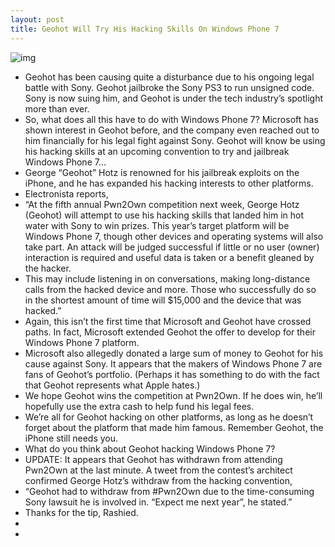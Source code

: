 ```yaml
---
layout: post
title: Geohot Will Try His Hacking Skills On Windows Phone 7
---
```

![img](http://media.idownloadblog.com/wp-content/uploads/2011/03/Geohot-Windows-logo-balls-e1299363121253.png)
* Geohot has been causing quite a disturbance due to his ongoing legal battle with Sony. Geohot jailbroke the Sony PS3 to run unsigned code. Sony is now suing him, and Geohot is under the tech industry’s spotlight more than ever.
* So, what does all this have to do with Windows Phone 7? Microsoft has shown interest in Geohot before, and the company even reached out to him financially for his legal fight against Sony. Geohot will know be using his hacking skills at an upcoming convention to try and jailbreak Windows Phone 7…
* George “Geohot” Hotz is renowned for his jailbreak exploits on the iPhone, and he has expanded his hacking interests to other platforms.
* Electronista reports,
* “At the fifth annual Pwn2Own competition next week, George Hotz (Geohot) will attempt to use his hacking skills that landed him in hot water with Sony to win prizes. This year’s target platform will be Windows Phone 7, though other devices and operating systems will also take part. An attack will be judged successful if little or no user (owner) interaction is required and useful data is taken or a benefit gleaned by the hacker.
* This may include listening in on conversations, making long-distance calls from the hacked device and more. Those who successfully do so in the shortest amount of time will $15,000 and the device that was hacked.”
* Again, this isn’t the first time that Microsoft and Geohot have crossed paths. In fact, Microsoft extended Geohot the offer to develop for their Windows Phone 7 platform.
* Microsoft also allegedly donated a large sum of money to Geohot for his cause against Sony. It appears that the makers of Windows Phone 7 are fans of Geohot’s portfolio. (Perhaps it has something to do with the fact that Geohot represents what Apple hates.)
* We hope Geohot wins the competition at Pwn2Own. If he does win, he’ll hopefully use the extra cash to help fund his legal fees.
* We’re all for Geohot hacking on other platforms, as long as he doesn’t forget about the platform that made him famous. Remember Geohot, the iPhone still needs you.
* What do you think about Geohot hacking Windows Phone 7?
* UPDATE: It appears that Geohot has withdrawn from attending Pwn2Own at the last minute. A tweet from the contest’s architect confirmed George Hotz’s withdraw from the hacking convention,
* “Geohot had to withdraw from #Pwn2Own due to the time-consuming Sony lawsuit he is involved in. “Expect me next year”, he stated.”
* Thanks for the tip, Rashied.
*  
*  

